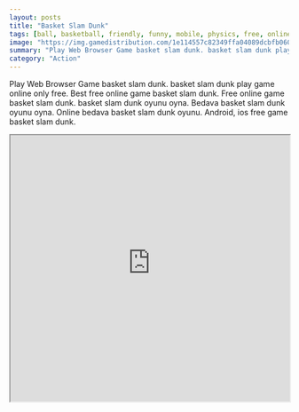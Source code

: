 ```yaml
---
layout: posts
title: "Basket Slam Dunk"
tags: [ball, basketball, friendly, funny, mobile, physics, free, online, games, oyna, game, free, games, play, play, games]
image: "https://img.gamedistribution.com/1e114557c82349ffa04089dcbfb0605b.jpg"
summary: "Play Web Browser Game basket slam dunk. basket slam dunk play game online only free. Best free online game basket slam dunk. Free online game basket slam dunk. basket slam dunk oyunu oyna. Bedava basket slam dunk oyunu oyna. Online bedava basket slam dunk oyunu. Android, ios free game basket slam dunk."
category: "Action"
---
```


Play Web Browser Game basket slam dunk. basket slam dunk play game online only free. Best free online game basket slam dunk. Free online game basket slam dunk. basket slam dunk oyunu oyna. Bedava basket slam dunk oyunu oyna. Online bedava basket slam dunk oyunu. Android, ios free game basket slam dunk.

<iframe width="100%" height="480px;" src="https://html5.gamedistribution.com/1e114557c82349ffa04089dcbfb0605b/"></iframe>